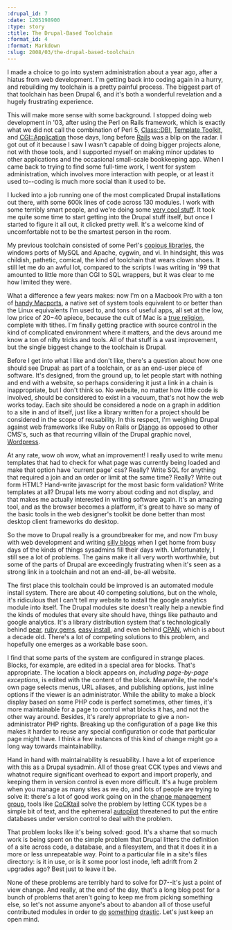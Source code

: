 ```yaml
--- 
:drupal_id: 7
:date: 1205198900
:type: story
:title: The Drupal-Based Toolchain
:format_id: 4
:format: Markdown
:slug: 2008/03/the-drupal-based-toolchain
---
```

I made a choice to go into system administration about a year ago, after a hiatus from web development.  I'm getting back into coding again in a hurry, and rebuilding my toolchain is a pretty painful process.  The biggest part of that toolchain has been Drupal 6, and it's both a wonderful revelation and a hugely frustrating experience.

This will make more sense with some background.  I stopped doing web development in '03, after using the Perl on Rails framework, which is exactly what we did not call the combination of Perl 5, [Class::DBI](http://search.cpan.org/dist/Class-DBI/lib/Class/DBI.pm), [Template Toolkit](http://template-toolkit.org/), and [CGI::Application](http://www.perl.com/pub/a/2001/06/05/cgi.html) those days, long before [Rails](http://www.rubyonrails.org) was a blip on the radar.  I got out of it because I saw I wasn't capable of doing bigger projects alone, not with those tools, and I supported myself on making minor updates to other applications and the occasional small-scale bookkeeping app.  When I came back to trying to find some full-time work, I went for system administration, which involves more interaction with people, or at least it used to--coding is much more social than it used to be.

I lucked into a job running one of the most complicated Drupal installations out there, with some 600k lines of code across 130 modules.  I work with some terribly smart people, and we're doing some [very cool stuff](http://video.google.com/videoplay?docid=8487255297768440860&).  It took me quite some time to start getting into the Drupal stuff itself, but once I started to figure it all out, it clicked pretty well.  It's a welcome kind of uncomfortable not to be the smartest person in the room.

My previous toolchain consisted of some Perl's [copious libraries](http://www.cpan.org), the windows ports of MySQL and Apache, cygwin, and vi.  In hindsight, this was childish, pathetic, comical, the kind of toolchain that wears clown shoes.  It still let me do an awful lot, compared to the scripts I was writing in '99 that amounted to little more than CGI to SQL wrappers, but it was clear to me how limited they were.

What a difference a few years makes: now I'm on a Macbook Pro with a ton of [handy Macports](http://www.macports.org/), a native set of system tools equivalent to or better than the Linux equivalents I'm used to, and tons of useful apps, all set at the low, low price of $20-$40 apiece, because the cult of Mac is a [true religion](http://blog.beliefnet.com/jwalking/2007/06/appleism-kuo.html), complete with tithes.  I'm finally getting practice with source control in the kind of complicated environment where it matters, and the devs around me know a ton of nifty tricks and tools.  All of that stuff is a vast improvement, but the single biggest change to the toolchain is Drupal.

Before I get into what I like and don't like, there's a question about how one should see Drupal: as part of a toolchain, or as an end-user piece of software.  It's designed, from the ground up, to let people start with nothing and end with a website, so perhaps considering it just a link in a chain is inappropriate, but I don't think so.  No website, no matter how little code is involved, should be considered to exist in a vacuum, that's not how the web works today.  Each site should be considered a node on a graph in addition to a site in and of itself, just like a library written for a project should be considered in the scope of reusability.  In this respect, I'm weighing Drupal against web frameworks like Ruby on Rails or [Django](http://www.djangoproject.com/) as opposed to other CMS's, such as that recurring villain of the Drupal graphic novel, [Wordpress](http://wordpress.org/).

At any rate, wow oh wow, what an improvement!  I really used to write menu templates that had to check for what page was currently being loaded and make that option have 'current page' css?  Really?  Write SQL for anything that required a join and an order or limit at the same time?  Really?  Write out form HTML?  Hand-write javascript for the most basic form validation? Write templates at all?  Drupal lets me worry about coding and not display, and that makes me actually interested in writing software again.  It's an amazing tool, and as the browser becomes a platform, it's great to have so many of the basic tools in the web designer's toolkit be done better than most desktop client frameworks do desktop.

So the move to Drupal really is a groundbreaker for me, and now I'm busy with web development and writing [silly blogs](http://bhuga.net) when I get home from busy days of the kinds of things sysadmins fill their days with.  Unfortunately, I still see a lot of problems.  The gains make it all very worth worthwhile, but some of the parts of Drupal are exceedingly frustrating when it's seen as a strong link in a toolchain and not an end-all, be-all website.  

The first place this toolchain could be improved is an automated module install system.  There are about 40 competing solutions, but on the whole, it's ridiculous that I can't tell my website to install the google analytics module into itself.  The Drupal modules site doesn't really help a newbie find the kinds of modules that every site should have, things like pathauto and google analytics.  It's a library distribution system that's technologically behind [pear](http://pear.php.net/), [ruby gems](http://rubygems.org/), [easy install](http://peak.telecommunity.com/DevCenter/EasyInstall), and even behind [CPAN](http://cpan.org), which is about a decade old.  There's a lot of competing solutions to this problem, and hopefully one emerges as a workable base soon.

I find that some parts of the system are configured in strange places.  Blocks, for example, are edited in a special area for blocks.  That's appropriate.  The location a block appears on, <i>including page-by-page exceptions,</i> is edited with the content of the block.  Meanwhile, the node's own page selects menus, URL aliases, and publishing options, just inline options if the viewer is an administrator.  While the ability to make a block display based on some PHP code is perfect sometimes, other times, it's more maintainable for a page to control what blocks it has, and not the other way around.  Besides, it's rarely appropriate to give a non-administrator PHP rights.  Breaking up the configuration of a page like this makes it harder to reuse any special configuration or code that particular page might have.  I think a few instances of this kind of change might go a long way towards maintainability.

Hand in hand with maintainability is resuability.  I have a lot of experience with this as a Drupal sysadmin.  All of those great CCK types and views and whatnot require significant overhead to export and import properly, and keeping them in version control is even more difficult.  It's a huge problem when you manage as many sites as we do, and lots of people are trying to solve it:  there's a lot of good work going on in the [change management group](http://groups.drupal.org/change-management-systems/), tools like [CoCKtail](http://www.raincitystudios.com/blog/cocktail-cck-type-language) solve the problem by letting CCK types be a simple bit of text, and the ephemeral [autopilot](http://drupal.org/project/autopilot) threatened to put the entire databases under version control to deal with the problem.

That problem looks like it's being solved: good.  It's a shame that so much work is being spent on the simple problem that Drupal litters the definition of a site across code, a database, and a filesystem, and that it does it in a more or less unrepeatable way.  Point to a particular file in a site's files directory:  is it in use, or is it some poor lost inode, left adrift from 2 upgrades ago?  Best just to leave it be.

None of these problems are terribly hard to solve for D7--it's just a point of view change.  And really, at the end of the day, that's a long blog post for a bunch of problems that aren't going to keep me from picking something else, so let's not assume anyone's about to abandon all of those useful contributed modules in order to [do](http://www.seaside.st/) [something](http://catalyst.perl.org/) [drastic](http://arclanguage.org/).  Let's just keep an open mind.
<!--break-->
